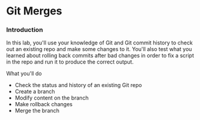# Git Merges
### Introduction
In this lab, you'll use your knowledge of Git and Git commit history to check out an existing repo and make some changes to it. You'll also test what you learned about rolling back commits after bad changes in order to fix a script in the repo and run it to produce the correct output.

What you'll do
* Check the status and history of an existing Git repo
* Create a branch
* Modify content on the branch
* Make rollback changes
* Merge the branch

